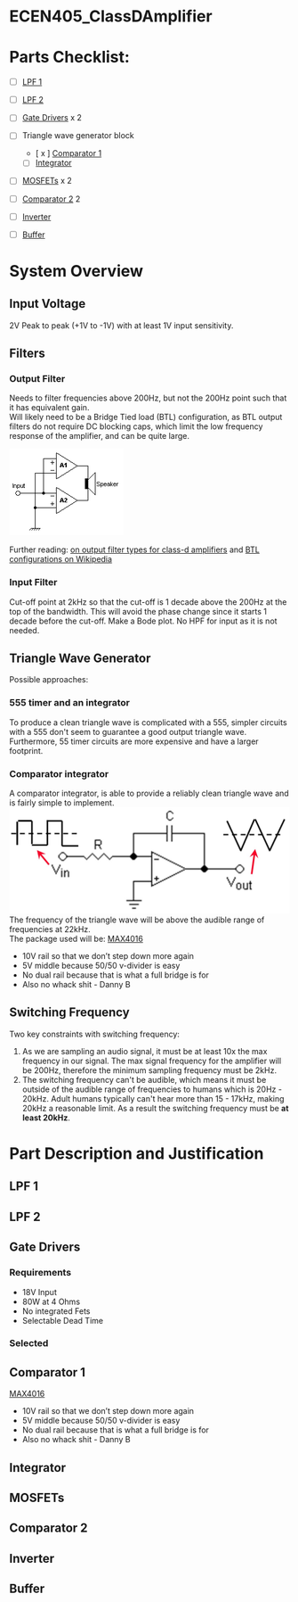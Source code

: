 # ECEN405_ClassDAmplifier

# Parts Checklist:
- [ ] [LPF 1](#lpf-1)
- [ ] [LPF 2](#lpf-2)
- [ ] [Gate Drivers](#gate-drivers) x 2
- [ ] Triangle wave generator block 
    - [ x ] [Comparator 1](#comparator-1) 
    - [ ] [Integrator](#integrator)
- [ ] [MOSFETs](#mosfets) x 2
- [ ] [Comparator 2](#comparator) 2
- [ ] [Inverter](#inverter)
- [ ] [Buffer](#buffer)


# System Overview
## Input Voltage
2V Peak to peak (+1V to -1V) with at least 1V input sensitivity. 

## Filters
### **Output Filter**
Needs to filter frequencies above 200Hz, but not the 200Hz point such that it has equivalent gain.  
Will likely need to be a Bridge Tied load (BTL) configuration, as BTL output filters do not require DC blocking caps, which limit the low frequency response of the amplifier, and can be quite large.  
  
![](figures/Bridge_amp.gif)  

Further reading: [on output filter types for class-d amplifiers](https://www.eetimes.com/understanding-output-filters-for-class-d-amplifiers/) and [BTL configurations on Wikipedia](https://en.wikipedia.org/wiki/Bridged_and_paralleled_amplifiers#Bridge-parallel_amplifier)  

### **Input Filter**
Cut-off point at 2kHz so that the cut-off is 1 decade above the 200Hz at the top of the bandwidth. This will avoid the phase change since it starts 1 decade before the cut-off. Make a Bode plot. No HPF for input as it is not needed. 
## Triangle Wave Generator
Possible approaches:
### **555 timer and an integrator**
To produce a clean triangle wave is complicated with a 555, simpler circuits with a 555 don't seem to guarantee a good output triangle wave. Furthermore, 55 timer circuits are more expensive and have a larger footprint.

### **Comparator integrator** 
A comparator integrator, is able to provide a reliably clean triangle wave and is fairly simple to implement.  
![](figures/integrator.jpg)  
The frequency of the triangle wave will be above the audible range of frequencies at 22kHz.  
The package used will be: [MAX4016](https://www.digikey.co.nz/product-detail/en/maxim-integrated/MAX4016ESA/MAX4016ESA-ND/1702288)  
- 10V rail so that we don’t step down more again
- 5V middle because 50/50 v-divider is easy
- No dual rail because that is what a full bridge is for
- Also no whack shit - Danny B



## Switching Frequency
Two key constraints with switching frequency:  
1. As we are sampling an audio signal, it must be at least 10x the max frequency in our signal. The max signal frequency for the amplifier will be 200Hz, therefore the minimum sampling frequency must be 2kHz.
2. The switching frequency can't be audible, which means it must be outside of the audible range of frequencies to humans which is 20Hz - 20kHz. Adult humans typically can't hear more than 15 - 17kHz, making 20kHz a reasonable limit.
As a result the switching frequency must be **at least 20kHz**.


# Part Description and Justification
## LPF 1
## LPF 2
## Gate Drivers
### Requirements
- 18V Input
- 80W at 4 Ohms
- No integrated Fets
- Selectable Dead Time

### Selected
## Comparator 1
[MAX4016](https://www.digikey.co.nz/product-detail/en/maxim-integrated/MAX4016ESA/MAX4016ESA-ND/1702288)  
- 10V rail so that we don’t step down more again
- 5V middle because 50/50 v-divider is easy
- No dual rail because that is what a full bridge is for
- Also no whack shit - Danny B
## Integrator
## MOSFETs
## Comparator 2
## Inverter
## Buffer

